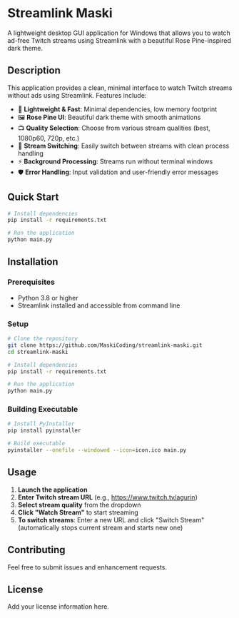 # Streamlink Maski

A lightweight desktop GUI application for Windows that allows you to watch ad-free Twitch streams using Streamlink with a beautiful Rose Pine-inspired dark theme.

## Description

This application provides a clean, minimal interface to watch Twitch streams without ads using Streamlink. Features include:

- 🎯 **Lightweight & Fast**: Minimal dependencies, low memory footprint
- 🖼️ **Rose Pine UI**: Beautiful dark theme with smooth animations
- 📺 **Quality Selection**: Choose from various stream qualities (best, 1080p60, 720p, etc.)
- 🔄 **Stream Switching**: Easily switch between streams with clean process handling
- ⚡ **Background Processing**: Streams run without terminal windows
- 🛡️ **Error Handling**: Input validation and user-friendly error messages

## Quick Start

```bash
# Install dependencies
pip install -r requirements.txt

# Run the application
python main.py
```

## Installation

### Prerequisites
- Python 3.8 or higher
- Streamlink installed and accessible from command line

### Setup
```bash
# Clone the repository
git clone https://github.com/MaskiCoding/streamlink-maski.git
cd streamlink-maski

# Install dependencies
pip install -r requirements.txt

# Run the application
python main.py
```

### Building Executable
```bash
# Install PyInstaller
pip install pyinstaller

# Build executable
pyinstaller --onefile --windowed --icon=icon.ico main.py
```

## Usage

1. **Launch the application**
2. **Enter Twitch stream URL** (e.g., https://www.twitch.tv/agurin)
3. **Select stream quality** from the dropdown
4. **Click "Watch Stream"** to start streaming
5. **To switch streams**: Enter a new URL and click "Switch Stream" (automatically stops current stream and starts new one)

## Contributing

Feel free to submit issues and enhancement requests.

## License

Add your license information here.
